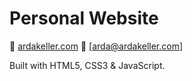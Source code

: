 # Personal Website

📍 [ardakeller.com](https://ardakeller.com)
📧 [arda@ardakeller.com]

Built with HTML5, CSS3 & JavaScript.
